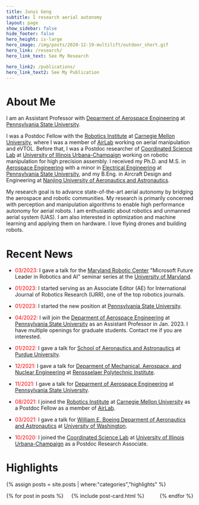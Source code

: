 ```yaml
---
title: Junyi Geng
subtitle: I research aerial autonomy
layout: page
show_sidebar: false
hide_footer: false
hero_height: is-large
hero_image: /img/posts/2020-12-19-multilift/outdoor_short.gif
hero_link: /research/
hero_link_text: See My Research

hero_link2: /publications/
hero_link_text2: See My Publication
---
```


# About Me
I am an Assistant Professor with [Deparment of Aerospace Engineering](https://www.aero.psu.edu/) at [Pennsylvania State University](https://www.psu.edu/). 

I was a Postdoc Fellow with the [Robotics Institute](https://www.ri.cmu.edu/) at [Carnegie Mellon University](https://www.cmu.edu/), where I was a member of [AirLab](https://theairlab.org/) working on aerial manipulation and eVTOL. Before that, I was a Postdoc researcher of [Coordinated Science Lab](https://csl.illinois.edu/) at [University of Illinois Urbana-Champaign](https://illinois.edu/) working on robotic manipulation for high precision assembly. I received my Ph.D. and M.S. in [Aerospace Engineering](https://www.aero.psu.edu/) with a minor in [Electrical Engineering](https://www.eecs.psu.edu/) at [Pennsylvania State University](https://www.psu.edu/), and my B.Eng. in Aircraft Design and Engineering at [Nanjing University of Aeronautics and Astronautics](https://studyatnuaa.org/).

My research goal is to advance state-of-the-art aerial autonomy by bridging the aerospace and robotic communities. My research is primarily concerned with perception and manipulation algorithms to enable high performance autonomy for aerial robots. I am enthusiastic about robotics and unmanned aerial system (UAS). I am also interested in optimization and machine learning and applying them on hardware. I love flying drones and building robots.

# Recent News

* <span style="color:red">03/2023:</span> I gave a talk for the [Maryland Robotic Center](https://robotics.umd.edu/) "Microsoft Future Leader in Robotics and AI" seminar series at the [University of Maryland](https://www.umd.edu/).

* <span style="color:red">01/2023:</span> I started serving as an Associate Editor (AE) for International Journal of Robotics Research (IJRR), one of the top robotics journals.

* <span style="color:red">01/2023:</span> I started the new position at [Pennsylvania State University](https://www.psu.edu/).

* <span style="color:red">04/2022:</span> I will join the [Deparment of Aerospace Engineering](https://www.aero.psu.edu/) at [Pennsylvania State University](https://www.psu.edu/) as an Assistant Professor in Jan. 2023. I have multiple openings for graduate students. Contact me if you are interested. 

* <span style="color:red">01/2022:</span> I gave a talk for [School of Aeronautics and Astronautics](https://engineering.purdue.edu/AAE) at [Purdue University](https://www.purdue.edu/). 

* <span style="color:red">12/2021:</span> I gave a talk for [Deparment of Mechanical, Aerospace, and Nuclear Engineering](https://mane.rpi.edu/) at [Renssselaer Polytechnic Institute](https://www.rpi.edu/). 

* <span style="color:red">11/2021:</span> I gave a talk for [Deparment of Aerospace Engineering](https://www.aero.psu.edu/) at [Pennsylvania State University](https://www.psu.edu/). 

* <span style="color:red">08/2021:</span> I joined the [Robotics Institute](https://www.ri.cmu.edu/) at [Carnegie Mellon University](https://www.cmu.edu/) as a Postdoc Fellow as a member of [AirLab](https://theairlab.org/).

* <span style="color:red">03/2021:</span> I gave a talk for [William E. Boeing Deparment of Aeronautics and Astronautics](https://www.aa.washington.edu/) at [University of Washington](http://www.washington.edu/).

* <span style="color:red">10/2020:</span> I joined the [Coordinated Science Lab](https://csl.illinois.edu/) at [University of Illinois Urbana-Champaign](https://illinois.edu/) as a Postdoc Research Associate.


# Highlights
{% assign posts = site.posts | where:"categories","highlights" %}
<div class="columns is-multiline">
    {% for post in posts %}
    <div class="column is-4-desktop is-6-tablet">
        {% include post-card.html %}
    </div>
    {% endfor %}
</div>
